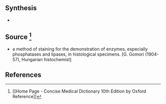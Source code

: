 ## Synthesis
- 
## Source [^1]
- a method of staining for the demonstration of enzymes, especially phosphatases and lipases, in histological specimens. \[G. Gomori (1904-57), Hungarian histochemist]
## References

[^1]: [[Home Page - Concise Medical Dictionary 10th Edition by Oxford Reference]]
